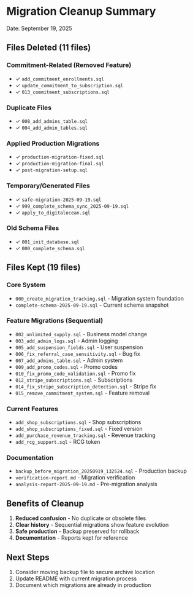 # Migration Cleanup Summary
Date: September 19, 2025

## Files Deleted (11 files)

### Commitment-Related (Removed Feature)
- ✓ `add_commitment_enrollments.sql`
- ✓ `update_commitment_to_subscription.sql`
- ✓ `013_commitment_subscriptions.sql`

### Duplicate Files
- ✓ `008_add_admins_table.sql`
- ✓ `004_add_admin_tables.sql`

### Applied Production Migrations
- ✓ `production-migration-fixed.sql`
- ✓ `production-migration-final.sql`
- ✓ `post-migration-setup.sql`

### Temporary/Generated Files
- ✓ `safe-migration-2025-09-19.sql`
- ✓ `999_complete_schema_sync_2025-09-19.sql`
- ✓ `apply_to_digitalocean.sql`

### Old Schema Files
- ✓ `001_init_database.sql`
- ✓ `000_complete_schema.sql`

## Files Kept (19 files)

### Core System
- `000_create_migration_tracking.sql` - Migration system foundation
- `complete-schema-2025-09-19.sql` - Current schema snapshot

### Feature Migrations (Sequential)
- `002_unlimited_supply.sql` - Business model change
- `003_add_admin_logs.sql` - Admin logging
- `005_add_suspension_fields.sql` - User suspension
- `006_fix_referral_case_sensitivity.sql` - Bug fix
- `007_add_admins_table.sql` - Admin system
- `009_add_promo_codes.sql` - Promo codes
- `010_fix_promo_code_validation.sql` - Promo fix
- `012_stripe_subscriptions.sql` - Subscriptions
- `014_fix_stripe_subscription_detection.sql` - Stripe fix
- `015_remove_commitment_system.sql` - Feature removal

### Current Features
- `add_shop_subscriptions.sql` - Shop subscriptions
- `add_shop_subscriptions_fixed.sql` - Fixed version
- `add_purchase_revenue_tracking.sql` - Revenue tracking
- `add_rcg_support.sql` - RCG token

### Documentation
- `backup_before_migration_20250919_132524.sql` - Production backup
- `verification-report.md` - Migration verification
- `analysis-report-2025-09-19.md` - Pre-migration analysis

## Benefits of Cleanup
1. **Reduced confusion** - No duplicate or obsolete files
2. **Clear history** - Sequential migrations show feature evolution
3. **Safe production** - Backup preserved for rollback
4. **Documentation** - Reports kept for reference

## Next Steps
1. Consider moving backup file to secure archive location
2. Update README with current migration process
3. Document which migrations are already in production